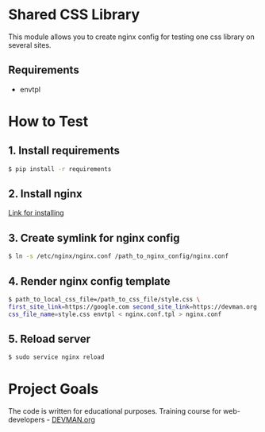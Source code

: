 # Shared CSS Library

This module allows you to create nginx config for testing one css library on several sites.

## Requirements
- envtpl

# How to Test

## 1. Install requirements
```sh
$ pip install -r requirements
```

## 2. Install nginx
[Link for installing](http://nginx.org/en/docs/install.html)

## 3. Create symlink for nginx config
```sh
$ ln -s /etc/nginx/nginx.conf /path_to_nginx_config/nginx.conf
```

## 4. Render nginx config template
```sh
$ path_to_local_css_file=/path_to_css_file/style.css \ 
first_site_link=https://google.com second_site_link=https://devman.org \
css_file_name=style.css envtpl < nginx.conf.tpl > nginx.conf

```

## 5. Reload server
```sh
$ sudo service nginx reload
```

# Project Goals

The code is written for educational purposes. Training course for web-developers - [DEVMAN.org](https://devman.org)
